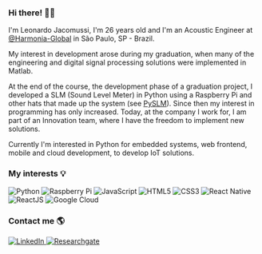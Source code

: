 ### Hi there! 👋🏾

I'm Leonardo Jacomussi, I'm 26 years old and I'm an Acoustic Engineer at [@Harmonia-Global][harmonia] in São Paulo, SP - Brazil.

My interest in development arose during my graduation, when many of the engineering and digital signal processing solutions were implemented in Matlab.

At the end of the course, the development phase of a graduation project, I developed a SLM (Sound Level Meter) in Python using a Raspberry Pi and other hats that made up the system (see [PySLM][pyslm]). Since then my interest in programming has only increased. Today, at the company I work for, I am part of an Innovation team, where I have the freedom to implement new solutions.

Currently I'm interested in Python for embedded systems, web frontend, mobile and cloud development, to develop IoT solutions.

### My interests 💡

<div>
  <!-- Python -->
  <img src="https://img.shields.io/badge/Python-FFD43B?style=for-the-badge&logo=python&logoColor=darkgreen" alt="Python"/>
  <!-- Raspberry Pi -->
  <img src="https://img.shields.io/badge/RASPBERRY%20PI-C51A4A.svg?&style=for-the-badge&logo=raspberry%20pi&logoColor=white" alt="Raspberry Pi"/>
  <!-- JavaScript -->
  <img src="https://img.shields.io/badge/JavaScript-F7DF1E?style=for-the-badge&logo=javascript&logoColor=black" alt="JavaScript"/>
  <!-- HTML5 -->
  <img src="https://img.shields.io/badge/HTML5-E34F26?style=for-the-badge&logo=html5&logoColor=white" alt="HTML5"/>
  <!-- CSS3 -->
  <img src="https://img.shields.io/badge/CSS3-1572B6?style=for-the-badge&logo=css3&logoColor=white" alt="CSS3"/>
  <!-- React Native -->
  <img src="https://img.shields.io/badge/React_Native-20232A?style=for-the-badge&logo=react&logoColor=61DAFB" alt="React Native"/>
  <!-- ReactJS -->
  <img src="https://img.shields.io/badge/React-20232A?style=for-the-badge&logo=react&logoColor=61DAFB" alt="ReactJS"/>
  <!-- GClud -->
  <img src="https://img.shields.io/badge/Google_Cloud-4285F4?style=for-the-badge&logo=google-cloud&logoColor=white" alt="Google Cloud"/>
<div/>

### Contact me 🌎
<!-- LinkedIn -->
<a href="https://www.linkedin.com/in/leonardo-jacomussi" target="_blank">
   <img src="https://img.shields.io/badge/LinkedIn-0077B5?style=for-the-badge&logo=linkedin&logoColor=white" alt="LinkedIn"/>
<a/>
<!-- Researchgate -->
<a href="https://www.researchgate.net/profile/Leonardo-Jacomussi" target="_blank">
   <img src="https://img.shields.io/badge/Research_Gate-00CCBB.svg?&style=for-the-badge&logo=ResearchGate&logoColor=white" alt="Researchgate"/>
<a/>

<!-- Images: https://github.com/alexandresanlim/Badges4-README.md-Profile -->
  
<!--
**leonardojacomussi/leonardojacomussi** is a ✨ _special_ ✨ repository because its `README.md` (this file) appears on your GitHub profile.

Here are some ideas to get you started:

- 🔭 I’m currently working on ...
- 🌱 I’m currently learning ...
- 👯 I’m looking to collaborate on ...
- 🤔 I’m looking for help with ...
- 💬 Ask me about ...
- 📫 How to reach me: ...
- 😄 Pronouns: ...
- ⚡ Fun fact: ...
-->

[harmonia]: <https://github.com/Harmonia-Global>
[pyslm]: <https://github.com/leonardojacomussi/PySLM>
